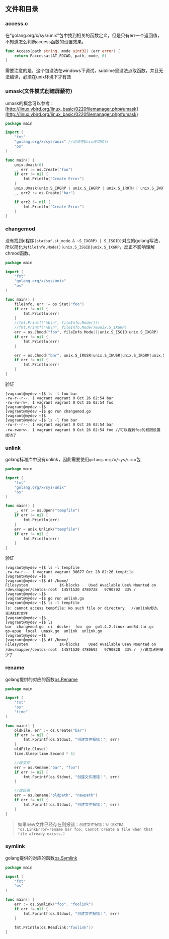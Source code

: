 ## 文件和目录

### access.c
在"golang.org/x/sys/unix"包中找到相关的函数定义，但是只有err一个返回值，不知道怎么判断access函数的设置效果。

```go
func Access(path string, mode uint32) (err error) {
	return Faccessat(AT_FDCWD, path, mode, 0)
}
```

需要注意的是，这个包没法在windows下调试，sublime里没法点取函数，并且无法编译，必须在unix环境下才有效


### umask(文件模式创建屏蔽符)
umask的概念可以参考：[http://linux.vbird.org/linux_basic/0220filemanager.php#umask](http://linux.vbird.org/linux_basic/0220filemanager.php#umask)

```go
package main

import (
	"fmt"
	"golang.org/x/sys/unix" //必须在Unix环境执行
	"os"
)

func main() {
	unix.Umask(0)
	_, err := os.Create("foo")
	if err != nil {
		fmt.Println("Create Error")
	}
	unix.Umask(unix.S_IRGRP | unix.S_IWGRP | unix.S_IROTH | unix.S_IWOTH)
	_, err2 := os.Create("bar")

	if err2 != nil {
		fmt.Println("Create Error")
	}
}
```

### changemod
没有找到c程序`(statbuf.st_mode & ~S_IXGRP) | S_ISGID)`对应的golang写法，所以简化为`fileInfo.Mode()|unix.S_ISGID|unix.S_IXGRP`，反正不影响理解chmod函数。

```go
package main

import (
	"fmt"
	"golang.org/x/sys/unix"
	"os"
)

func main() {
	fileInfo, err := os.Stat("foo")
	if err != nil {
		fmt.Println(err)
	}
	//fmt.Printf("%b\n", fileInfo.Mode())!
	//fmt.Printf("%b\n", fileInfo.Mode()&unix.S_IXGRP)
	err = os.Chmod("foo", fileInfo.Mode()|unix.S_ISGID|unix.S_IXGRP)
	if err != nil {
		fmt.Println(err)
	}

	err = os.Chmod("bar", unix.S_IRUSR|unix.S_IWUSR|unix.S_IRGRP|unix.S_IROTH)
	if err != nil {
		fmt.Println(err)
	}
}
```

验证

```
[vagrant@mydev ~]$ ls -l foo bar
-rw-r--r--. 1 vagrant vagrant 0 Oct 26 02:54 bar
-rw-rw-rw-. 1 vagrant vagrant 0 Oct 26 02:54 foo
[vagrant@mydev ~]$ 
[vagrant@mydev ~]$ go run changemod.go 
[vagrant@mydev ~]$ 
[vagrant@mydev ~]$ ls -l foo bar       
-rw-r--r--. 1 vagrant vagrant 0 Oct 26 02:54 bar
-rw-rwxrw-. 1 vagrant vagrant 0 Oct 26 02:54 foo //可以看到foo的权限设置成功了
```

### unlink
golang标准库中没有unlink，因此需要使用`golang.org/x/sys/unix`包

```go
package main

import (
	"fmt"
	"golang.org/x/sys/unix"
	"os"
)

func main() {
	_, err := os.Open("tempfile")
	if err != nil {
		fmt.Println(err)
	}
	err = unix.Unlink("tempfile")
	if err != nil {
		fmt.Println(err)
	}
}
```

验证

```
[vagrant@mydev ~]$ ls -l tempfile 
-rw-rw-r--. 1 vagrant vagrant 38677 Oct 28 02:26 tempfile
[vagrant@mydev ~]$ 
[vagrant@mydev ~]$ df /home/
Filesystem              1K-blocks    Used Available Use% Mounted on
/dev/mapper/centos-root  14571520 4780728   9790792  33% /
[vagrant@mydev ~]$ 
[vagrant@mydev ~]$ go run unlink.go 
[vagrant@mydev ~]$ ls -l tempfile
ls: cannot access tempfile: No such file or directory	//unlink成功，无法找到文件
[vagrant@mydev ~]$ 
[vagrant@mydev ~]$ ls
bar  changemod.go  ci  docker  foo  go  go1.4.2.linux-amd64.tar.gz  go-apue  local  umask.go  unlink  unlink.go
[vagrant@mydev ~]$ 
[vagrant@mydev ~]$ df /home/
Filesystem              1K-blocks    Used Available Use% Mounted on
/dev/mapper/centos-root  14571520 4780692   9790828  33% /	//磁盘占用量少了
```

### rename
golang提供的对应的函数[os.Rename](https://gowalker.org/os#Rename)

```go
package main

import (
	"fmt"
	"os"
	"time"
)

func main() {
	oldFile, err := os.Create("bar")
	if err != nil {
		fmt.Fprintf(os.Stdout, "创建文件报错：", err)
	}
	oldFile.Close()
	time.Sleep(time.Second * 5)

	//改文件
	err = os.Rename("bar", "foo")
	if err != nil {
		fmt.Fprintf(os.Stdout, "创建文件报错：", err)
	}

	//改目录
	err = os.Rename("oldpath", "newpath")
	if err != nil {
		fmt.Fprintf(os.Stdout, "创建文件报错：", err)
	}
}
```

> 如果new文件已经存在则报错：`创建文件报错：%!(EXTRA *os.LinkError=rename bar foo: Cannot create a file when that file already exists.)`

### symlink
golang提供的对应的函数[os.Symlink](https://gowalker.org/os#Symlink)

```go
package main

import (
	"fmt"
	"os"
)

func main() {
	err := os.Symlink("foo", "foolink")
	if err != nil {
		fmt.Fprintf(os.Stdout, "创建文件报错：", err)
	}

	fmt.Println(os.Readlink("foolink"))
}
```

